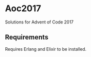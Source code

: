 # Aoc2017

Solutions for Advent of Code 2017

## Requirements
Requires Erlang and Elixir to be installed.
